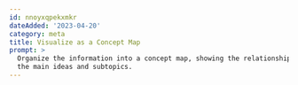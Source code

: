 ```yaml
---
id: nnoyxqpekxmkr
dateAdded: '2023-04-20'
category: meta
title: Visualize as a Concept Map
prompt: >
  Organize the information into a concept map, showing the relationships between
  the main ideas and subtopics.
---
```

